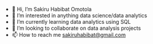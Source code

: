 - 👋 Hi, I’m Sakiru Habibat Omotola
- 👀 I’m interested in anything data science/data analytics
- 🌱 I’m currently learning data analytics using SQL
- 💞️ I’m looking to collaborate on data analysis projects
- 📫 How to reach me sakiruhabibat@gmail.com

<!---
Omotola202/Omotola202 is a ✨ special ✨ repository because its `README.md` (this file) appears on your GitHub profile.
You can click the Preview link to take a look at your changes.
--->
